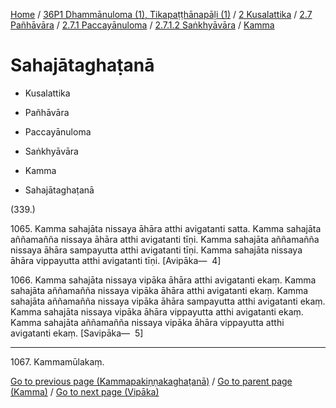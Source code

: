 
[Home](/) / [36P1 Dhammānuloma (1), Tikapaṭṭhānapāḷi (1)](../../../../...md) / [2 Kusalattika](../../../...md) / [2.7 Pañhāvāra](../../...md) / [2.7.1 Paccayānuloma](../...md) / [2.7.1.2 Saṅkhyāvāra](...md) / [Kamma](../36P1/2/2.7/2.7.1/2.7.1.2/Kamma.md)

# Sahajātaghaṭanā

* Kusalattika

* Pañhāvāra

* Paccayānuloma

* Saṅkhyāvāra

* Kamma

* Sahajātaghaṭanā

(339.)

1065\. Kamma sahajāta nissaya āhāra atthi avigatanti satta. Kamma sahajāta aññamañña nissaya āhāra atthi avigatanti tīṇi. Kamma sahajāta aññamañña nissaya āhāra sampayutta atthi avigatanti tīṇi. Kamma sahajāta nissaya āhāra vippayutta atthi avigatanti tīṇi. [Avipāka—  4]

1066\. Kamma sahajāta nissaya vipāka āhāra atthi avigatanti ekaṃ. Kamma sahajāta aññamañña nissaya vipāka āhāra atthi avigatanti ekaṃ. Kamma sahajāta aññamañña nissaya vipāka āhāra sampayutta atthi avigatanti ekaṃ. Kamma sahajāta nissaya vipāka āhāra vippayutta atthi avigatanti ekaṃ. Kamma sahajāta aññamañña nissaya vipāka āhāra vippayutta atthi avigatanti ekaṃ. [Savipāka—  5]

---

1067\. Kammamūlakaṃ.



[Go to previous page (Kammapakiṇṇakaghaṭanā)](Kammapakinnakaghatana.md) / [Go to parent page (Kamma)](../36P1/2/2.7/2.7.1/2.7.1.2/Kamma.md) / [Go to next page (Vipāka)](../Vipaka.md)


